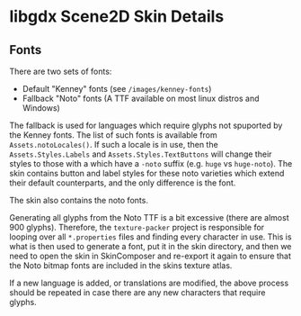 # libgdx Scene2D Skin Details

## Fonts

There are two sets of fonts:
* Default "Kenney" fonts (see `/images/kenney-fonts`)
* Fallback "Noto" fonts (A TTF available on most linux distros and Windows)

The fallback is used for languages which require glyphs not spuported by the Kenney fonts. The list
of such fonts is available from `Assets.notoLocales()`. If such a locale is in use, then the
`Assets.Styles.Labels` and `Assets.Styles.TextButtons` will change their styles to those with a
which have a `-noto` suffix (e.g. `huge` vs `huge-noto`). The skin contains button and label styles
for these noto varieties which extend their default counterparts, and the only difference is the font.

The skin also contains the noto fonts.

Generating all glyphs from the Noto TTF is a bit excessive (there are almost 900 glyphs). Therefore,
the `texture-packer` project is responsible for looping over all `*.properties` files and finding
every character in use. This is what is then used to generate a font, put it in the skin directory,
and then we need to open the skin in SkinComposer and re-export it again to ensure that the Noto
bitmap fonts are included in the skins texture atlas.

If a new language is added, or translations are modified, the above process should be repeated in
case there are any new characters that require glyphs.
